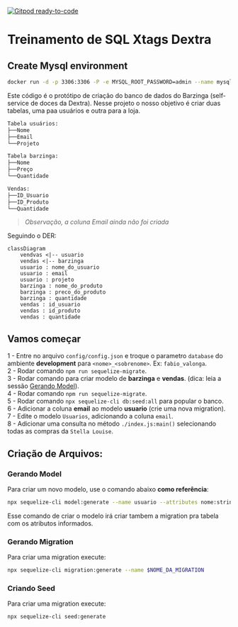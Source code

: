 [![Gitpod ready-to-code](https://img.shields.io/badge/Gitpod-ready--to--code-blue?logo=gitpod)](https://gitpod.io/#https://github.com/fabiosv/dojo-sql)

# Treinamento de SQL Xtags Dextra

## Create Mysql environment

```sh
docker run -d -p 3306:3306 -P -e MYSQL_ROOT_PASSWORD=admin --name mysql-dojo mysql:5.7
```

Este código é o protótipo de criação do banco de dados do Barzinga (self-service de doces da Dextra). Nesse projeto o nosso objetivo é criar duas tabelas, uma paa usuários e outra para a loja.

```sh
Tabela usuários:
├──Nome
├──Email
└──Projeto

Tabela barzinga:
├──Nome
├──Preço
└──Quantidade

Vendas:
├──ID_Usuario
├──ID_Produto
└──Quantidade
```
> *Observação, a coluna Email ainda não foi criada*

Seguindo o DER:
```mermaid
classDiagram
    vendvas <|-- usuario
    vendas <|-- barzinga
    usuario : nome_do_usuario
    usuario : email
    usuario : projeto
    barzinga : nome_do_produto
    barzinga : preco_do_produto
    barzinga : quantidade
    vendas : id_usuario
    vendas : id_produto
    vendas : quantidade
```

## Vamos começar
1 - Entre no arquivo `config/config.json` e troque o parametro `database` do ambiente **development** para `<nome>_<sobrenome>`. Ex: `fabio_valonga`. \
2 - Rodar comando `npm run sequelize-migrate`. \
3 - Rodar comando para criar modelo de **barzinga** e **vendas**. (dica: leia a sessão [Gerando Model](/#Model)). \
4 - Rodar comando `npm run sequelize-migrate`. \
5 - Rodar comando `npx sequelize-cli db:seed:all` para popular o banco. \
6 - Adicionar a coluna **email** ao modelo **usuario** (crie uma nova migration). \
7 - Edite o modelo `Usuarios`, adicionando a coluna `email`. \
8 - Adicionar uma consulta no método `./index.js:main()` selecionando todas as compras da `Stella Louise`.


## Criação de Arquivos:

### Gerando Model
Para criar um novo modelo, use o comando abaixo **como referência**:
```sh
npx sequelize-cli model:generate --name usuario --attributes nome:string,projeto:string
```

Esse comando de criar o modelo irá criar tambem a migration pra tabela com os atributos informados.

### Gerando Migration
Para criar uma migration execute:
```sh
npx sequelize-cli migration:generate --name $NOME_DA_MIGRATION
```

### Criando Seed
Para criar uma migration execute:
```sh
npx sequelize-cli seed:generate
```
